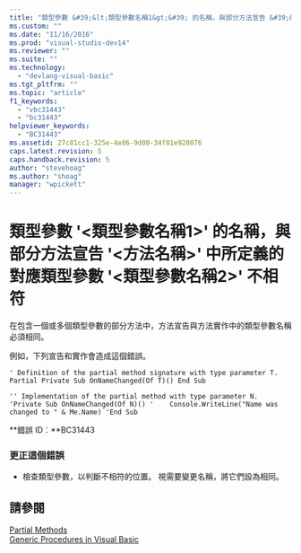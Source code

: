 ```yaml
---
title: "類型參數 &#39;&lt;類型參數名稱1&gt;&#39; 的名稱，與部分方法宣告 &#39;&lt;方法名稱&gt;&#39; 中所定義的對應類型參數 &#39;&lt;類型參數名稱2&gt;&#39; 不相符 | Microsoft Docs"
ms.custom: ""
ms.date: "11/16/2016"
ms.prod: "visual-studio-dev14"
ms.reviewer: ""
ms.suite: ""
ms.technology: 
  - "devlang-visual-basic"
ms.tgt_pltfrm: ""
ms.topic: "article"
f1_keywords: 
  - "vbc31443"
  - "bc31443"
helpviewer_keywords: 
  - "BC31443"
ms.assetid: 27c81cc1-325e-4e86-9d00-34f81e928076
caps.latest.revision: 5
caps.handback.revision: 5
author: "stevehoag"
ms.author: "shoag"
manager: "wpickett"
---
```

# 類型參數 &#39;&lt;類型參數名稱1&gt;&#39; 的名稱，與部分方法宣告 &#39;&lt;方法名稱&gt;&#39; 中所定義的對應類型參數 &#39;&lt;類型參數名稱2&gt;&#39; 不相符
在包含一個或多個類型參數的部分方法中，方法宣告與方法實作中的類型參數名稱必須相同。  
  
 例如，下列宣告和實作會造成這個錯誤。  
  
```vb#  
' Definition of the partial method signature with type parameter T. Partial Private Sub OnNameChanged(Of T)() End Sub  
```  
  
```vb#  
'' Implementation of the partial method with type parameter N. 'Private Sub OnNameChanged(Of N)() '    Console.WriteLine("Name was changed to " & Me.Name) 'End Sub  
```  
  
 **錯誤 ID︰**BC31443  
  
### 更正這個錯誤  
  
-   檢查類型參數，以判斷不相符的位置。 視需要變更名稱，將它們設為相同。  
  
## 請參閱  
 [Partial Methods](/dotnet/visual-basic/programming-guide/language-features/procedures/partial-methods)   
 [Generic Procedures in Visual Basic](/dotnet/visual-basic/programming-guide/language-features/data-types/generic-procedures)
